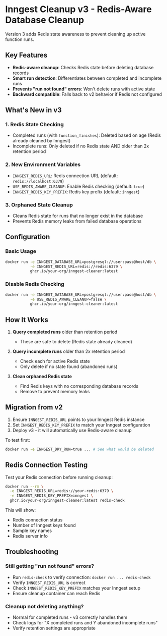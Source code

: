 # Inngest Cleanup v3 - Redis-Aware Database Cleanup

Version 3 adds Redis state awareness to prevent cleaning up active function runs.

## Key Features

- **Redis-aware cleanup**: Checks Redis state before deleting database records
- **Smart run detection**: Differentiates between completed and incomplete runs
- **Prevents "run not found" errors**: Won't delete runs with active state
- **Backward compatible**: Falls back to v2 behavior if Redis not configured

## What's New in v3

### 1. Redis State Checking
- Completed runs (with `function_finishes`): Deleted based on age (Redis already cleaned by Inngest)
- Incomplete runs: Only deleted if no Redis state AND older than 2x retention period

### 2. New Environment Variables
- `INNGEST_REDIS_URL`: Redis connection URL (default: `redis://localhost:6379`)
- `USE_REDIS_AWARE_CLEANUP`: Enable Redis checking (default: `true`)
- `INNGEST_REDIS_KEY_PREFIX`: Redis key prefix (default: `inngest`)

### 3. Orphaned State Cleanup
- Cleans Redis state for runs that no longer exist in the database
- Prevents Redis memory leaks from failed database operations

## Configuration

### Basic Usage
```bash
docker run -e INNGEST_DATABASE_URL=postgresql://user:pass@host/db \
           -e INNGEST_REDIS_URL=redis://redis:6379 \
           ghcr.io/your-org/inngest-cleaner:latest
```

### Disable Redis Checking
```bash
docker run -e INNGEST_DATABASE_URL=postgresql://user:pass@host/db \
           -e USE_REDIS_AWARE_CLEANUP=false \
           ghcr.io/your-org/inngest-cleaner:latest
```

## How It Works

1. **Query completed runs** older than retention period
   - These are safe to delete (Redis state already cleaned)
   
2. **Query incomplete runs** older than 2x retention period
   - Check each for active Redis state
   - Only delete if no state found (abandoned runs)

3. **Clean orphaned Redis state**
   - Find Redis keys with no corresponding database records
   - Remove to prevent memory leaks

## Migration from v2

1. Ensure `INNGEST_REDIS_URL` points to your Inngest Redis instance
2. Set `INNGEST_REDIS_KEY_PREFIX` to match your Inngest configuration
3. Deploy v3 - it will automatically use Redis-aware cleanup

To test first:
```bash
docker run -e INNGEST_DRY_RUN=true ... # See what would be deleted
```

## Redis Connection Testing

Test your Redis connection before running cleanup:

```bash
docker run --rm \
  -e INNGEST_REDIS_URL=redis://your-redis:6379 \
  -e INNGEST_REDIS_KEY_PREFIX=inngest \
  ghcr.io/your-org/inngest-cleaner:latest redis-check
```

This will show:
- Redis connection status
- Number of Inngest keys found
- Sample key names
- Redis server info

## Troubleshooting

### Still getting "run not found" errors?
- Run `redis-check` to verify connection: `docker run ... redis-check`
- Verify `INNGEST_REDIS_URL` is correct
- Check `INNGEST_REDIS_KEY_PREFIX` matches your Inngest setup
- Ensure cleanup container can reach Redis

### Cleanup not deleting anything?
- Normal for completed runs - v3 correctly handles them
- Check logs for "X completed runs and Y abandoned incomplete runs"
- Verify retention settings are appropriate